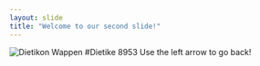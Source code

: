 ```yaml
---
layout: slide
title: "Welcome to our second slide!"
---
```

![Dietikon Wappen](https://user-images.githubusercontent.com/86103053/122557555-3a9ecc00-d03d-11eb-8308-10dbfad4d170.png)
#Dietike 8953
Use the left arrow to go back!
